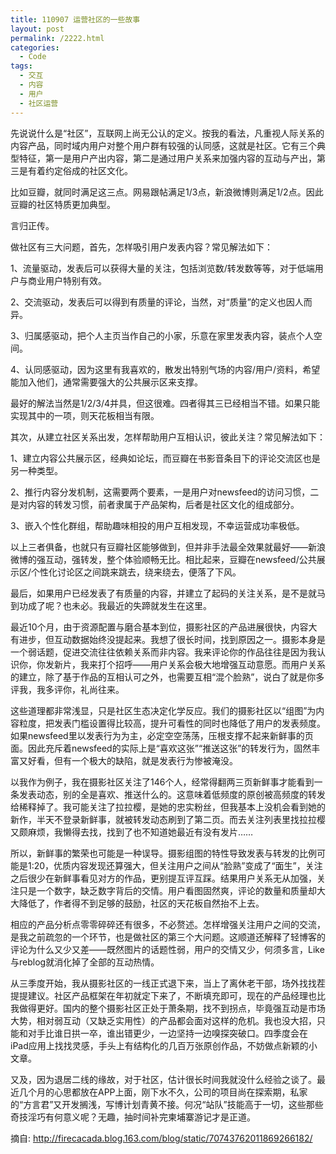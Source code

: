 ```yaml
---
title: 110907 运营社区的一些故事
layout: post
permalink: /2222.html
categories:
  - Code
tags:
  - 交互
  - 内容
  - 用户
  - 社区运营
---
```

先说说什么是“社区”，互联网上尚无公认的定义。按我的看法，凡重视人际关系的内容产品，同时域内用户对整个用户群有较强的认同感，这就是社区。它有三个典型特征，第一是用户产出内容，第二是通过用户关系来加强内容的互动与产出，第三是有着约定俗成的社区文化。

比如豆瓣，就同时满足这三点。网易跟帖满足1/3点，新浪微博则满足1/2点。因此豆瓣的社区特质更加典型。

言归正传。

做社区有三大问题，首先，怎样吸引用户发表内容？常见解法如下：

1、流量驱动，发表后可以获得大量的关注，包括浏览数/转发数等等，对于低端用户与商业用户特别有效。

2、交流驱动，发表后可以得到有质量的评论，当然，对“质量”的定义也因人而异。

3、归属感驱动，把个人主页当作自己的小家，乐意在家里发表内容，装点个人空间。

4、认同感驱动，因为这里有我喜欢的，散发出特别气场的内容/用户/资料，希望能加入他们，通常需要强大的公共展示区来支撑。

最好的解法当然是1/2/3/4并具，但这很难。四者得其三已经相当不错。如果只能实现其中的一项，则天花板相当有限。

其次，从建立社区关系出发，怎样帮助用户互相认识，彼此关注？常见解法如下：

1、建立内容公共展示区，经典如论坛，而豆瓣在书影音条目下的评论交流区也是另一种类型。

2、推行内容分发机制，这需要两个要素，一是用户对newsfeed的访问习惯，二是对内容的转发习惯，前者隶属于产品架构，后者是社区文化的组成部分。

3、嵌入个性化群组，帮助趣味相投的用户互相发现，不幸运营成功率极低。

以上三者俱备，也就只有豆瓣社区能够做到，但并非手法最全效果就最好——新浪微博的强互动，强转发，整个体验顺畅无比。相比起来，豆瓣在newsfeed/公共展示区/个性化讨论区之间跳来跳去，绕来绕去，便落了下风。

最后，如果用户已经发表了有质量的内容，并建立了起码的关注关系，是不是就马到功成了呢？也未必。我最近的失蹄就发生在这里。

最近10个月，由于资源配置与磨合基本到位，摄影社区的产品进展很快，内容大有进步，但互动数据始终没提起来。我想了很长时间，找到原因之一。摄影本身是一个弱话题，促进交流往往依赖关系而非内容。我来评论你的作品往往是因为我认识你，你发新片，我来打个招呼——用户关系会极大地增强互动意愿。而用户关系的建立，除了基于作品的互相认可之外，也需要互相“混个脸熟”，说白了就是你多评我，我多评你，礼尚往来。

这些道理都非常浅显，只是社区生态决定化学反应。我们的摄影社区以“组图”为内容粒度，把发表门槛设置得比较高，提升可看性的同时也降低了用户的发表频度。如果newsfeed里以发表行为为主，必定空空荡荡，压根支撑不起来新鲜事的页面。因此充斥着newsfeed的实际上是“喜欢这张”“推送这张”的转发行为，固然丰富又好看，但有一个极大的缺陷，就是发表行为惨被淹没。

以我作为例子，我在摄影社区关注了146个人，经常得翻两三页新鲜事才能看到一条发表动态，别的全是喜欢、推送什么的。这意味着低频度的原创被高频度的转发给稀释掉了。我可能关注了拉拉樱，是她的忠实粉丝，但我基本上没机会看到她的新作，半天不登录新鲜事，就被转发动态刷到了第二页。而去关注列表里找拉拉樱又颇麻烦，我懒得去找，找到了也不知道她最近有没有发片……

所以，新鲜事的繁荣也可能是一种误导。摄影组图的特性导致发表与转发的比例可能是1∶20，优质内容发现还算强大，但关注用户之间从“脸熟”变成了“面生”，关注之后很少在新鲜事看见对方的作品，更别提互评互踩。结果用户关系无从加强，关注只是一个数字，缺乏数字背后的交情。用户看图固然爽，评论的数量和质量却大大降低了，作者得不到足够的鼓励，社区的天花板自然抬不上去。

相应的产品分析点零零碎碎还有很多，不必赘述。怎样增强关注用户之间的交流，是我之前疏忽的一个环节，也是做社区的第三个大问题。这顺道还解释了轻博客的评论为什么又少又差——既然图片的话题性弱，用户的交情又少，何须多言，Like与reblog就消化掉了全部的互动热情。

从三季度开始，我从摄影社区的一线正式退下来，当上了离休老干部，场外找找茬提提建议。社区产品框架在年初就定下来了，不断填充即可，现在的产品经理也比我做得更好。国内的整个摄影社区正处于萧条期，找不到拐点，毕竟强互动是市场大势，相对弱互动（又缺乏实用性）的产品都会面对这样的危机。我也没大招，只能和对手比谁日拱一卒，谁出错更少，一边坚持一边嗅探突破口。四季度会在iPad应用上找找灵感，手头上有结构化的几百万张原创作品，不妨做点新颖的小文章。

又及，因为退居二线的缘故，对于社区，估计很长时间我就没什么经验之谈了。最近几个月的心思都放在APP上面，刚下水不久，公司的项目尚在探索期，私家的“方言君”又开发搁浅，写博计划青黄不接。何况“站队”技能高于一切，这些那些奇技淫巧有何意义呢？无趣，抽时间补完柬埔寨游记才是正道。

摘自: http://firecacada.blog.163.com/blog/static/70743762011869266182/
